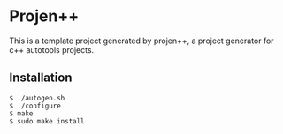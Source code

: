 # Projen++

This is a template project generated by projen++, a project generator for c++ autotools projects.

## Installation
```
$ ./autogen.sh
$ ./configure
$ make
$ sudo make install
```

